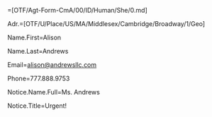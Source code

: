 =[OTF/Agt-Form-CmA/00/ID/Human/She/0.md]

Adr.=[OTF/U/Place/US/MA/Middlesex/Cambridge/Broadway/1/Geo]

Name.First=Alison

Name.Last=Andrews

Email=alison@andrewsllc.com

Phone=777.888.9753

Notice.Name.Full=Ms. Andrews

Notice.Title=Urgent!
